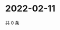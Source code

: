 # 2022-02-11

共 0 条

<!-- BEGIN WEIBO -->
<!-- 最后更新时间 Fri Feb 11 2022 16:00:35 GMT+0800 (China Standard Time) -->

<!-- END WEIBO -->

